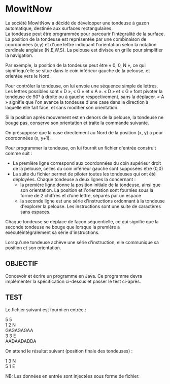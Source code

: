# MowItNow

La société MowItNow a décidé de développer une tondeuse à gazon automatique, destinée aux surfaces rectangulaires.  
La  tondeuse  peut  être  programmée  pour  parcourir  l'intégralité  de  la  surface.  La position de la tondeuse est représentée par une combinaison de coordonnées (x,y) et d'une lettre indiquant l'orientation selon la notation cardinale anglaise (N,E,W,S). La pelouse est divisée en grille pour simplifier la navigation. 

Par exemple, la position de la tondeuse peut être « 0, 0, N », ce qui signifiequ'elle se situe dans le coin inférieur gauche de la pelouse, et orientée vers le Nord. 

Pour contrôler la tondeuse, on lui envoie une séquence simple de lettres. Les lettres possibles sont « D », « G » et « A ». « D » et « G » font pivoter la tondeuse de 90° à droite ou à gauche respectivement, sans la déplacer. « A » signifie que l'on avance la tondeuse d'une case dans la direction à laquelle elle fait face, et sans modifier son orientation. 

Si la position après mouvement est en dehors de la pelouse, la tondeuse ne bouge pas, conserve son orientation et traite la commande suivante. 

On  présuppose  que  la  case  directement  au  Nord  de  la  position  (x,  y)  a  pour coordonnées (x, y+1). 

Pour programmer la tondeuse, on lui fournit un fichier d'entrée construit comme suit :
- La première ligne correspond aux coordonnées du coin supérieur droit de la pelouse, celles du coin inférieur gauche sont supposées être (0,0)
- La  suite  du  fichier  permet  de  piloter  toutes  les  tondeuses  qui  ont  été déployées. Chaque tondeuse a deux lignes la concernant :
    - la  première  ligne  donne  la  position  initiale  de  la  tondeuse,  ainsi  que son orientation. La position et l'orientation sont fournies sous la forme de 2 chiffres et d’une lettre, séparés par un espace
    - la seconde ligne est une série d'instructions ordonnant à la tondeuse d'explorer la pelouse. Les instructions sont une suite de caractères sans espaces. 
    
Chaque tondeuse se déplace de façon séquentielle, ce qui signifie que la seconde tondeuse  ne  bouge  que  lorsque  la  première  a  exécutéintégralement  sa  série d'instructions. 

Lorsqu'une tondeuse achève une série d'instruction, elle communique sa position et son orientation.

## OBJECTIF

Concevoir  et  écrire  un  programme en Java. Ce  programme  devra  implémenter  la spécification ci-dessus et passer le test ci-après. 

## TEST

Le fichier suivant est fourni en entrée : 

5 5  
1 2 N  
GAGAGAGAA  
3 3 E  
AADAADADDA 

On attend le résultat suivant (position finale des tondeuses) : 

1 3 N  
5 1 E 

NB: Les données en entrée sont injectées sous forme de fichier.